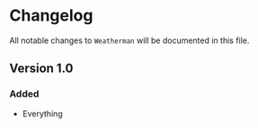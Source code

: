 # Changelog

All notable changes to `Weatherman` will be documented in this file.

## Version 1.0

### Added
- Everything
